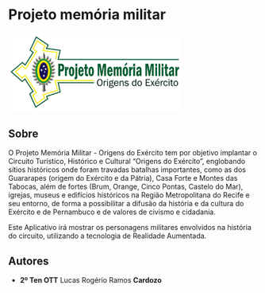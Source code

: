 # Projeto memória militar

<img src="/images/logo.png" width="350" alt="Projeto Memória Militar"/>

## Sobre

O Projeto Memória Militar - Origens do Exército tem por objetivo implantar o Circuito Turístico, Histórico e Cultural “Origens do Exército”, englobando sítios históricos onde foram travadas batalhas importantes, como as dos Guararapes (origem do Exército e da Pátria), Casa Forte e Montes das Tabocas, além de fortes (Brum, Orange, Cinco Pontas, Castelo do Mar), igrejas, museus e edifícios históricos na Região Metropolitana do Recife e seu entorno, de forma a possibilitar a difusão da história e da cultura do Exército e de Pernambuco e de valores de civismo e cidadania.

Este Aplicativo irá mostrar os personagens militares envolvidos na história do circuito, utilizando a tecnologia de Realidade Aumentada.

## Autores

- <b>2º Ten OTT</b> Lucas Rogério Ramos <b>Cardozo</b>
